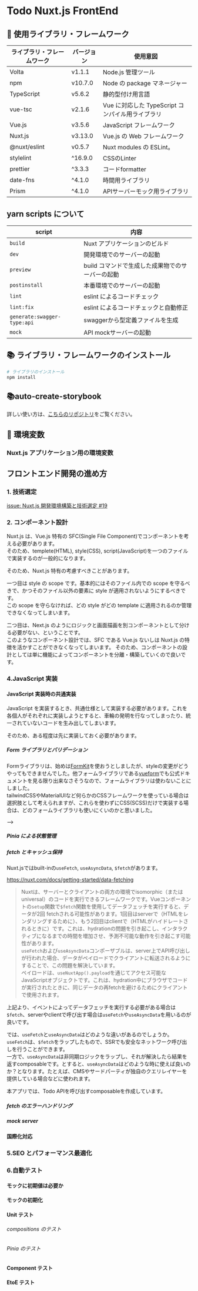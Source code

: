 # Todo Nuxt.js FrontEnd

## 📡 使用ライブラリ・フレームワーク

| ライブラリ・フレームワーク | バージョン | 使用意図                                         |
| -------------------------- | ---------- | ------------------------------------------------ |
| Volta                      | v1.1.1     | Node.js 管理ツール                               |
| npm                        | v10.7.0    | Node の package マネージャー                     |
| TypeScript                 | v5.6.2     | 静的型付け用言語                                 |
| vue-tsc                    | v2.1.6     | Vue に対応した TypeScript コンパイル用ライブラリ |
| Vue.js                     | v3.5.6     | JavaScript フレームワーク                        |
| Nuxt.js                    | v3.13.0    | Vue.js の Web フレームワーク                     |
| @nuxt/eslint               | v0.5.7     | Nuxt modules の ESLint。                         |
| stylelint                  | ^16.9.0    | CSSのLinter                                      |
| prettier                   | ^3.3.3     | コードformatter                                  |
| date-fns                   | ^4.1.0     | 時間用ライブラリ                                 |
| Prism                      | ^4.1.0     | APIサーバーモック用ライブラリ                    |

## yarn scripts について

| script                      | 内容                                             |
| --------------------------- | ------------------------------------------------ |
| `build`                     | Nuxt アプリケーションのビルド                    |
| `dev`                       | 開発環境でのサーバーの起動                       |
| `preview`                   | build コマンドで生成した成果物でのサーバーの起動 |
| `postinstall`               | 本番環境でのサーバーの起動                       |
| `lint`                      | eslint によるコードチェック                      |
| `lint:fix`                  | eslint によるコードチェックと自動修正            |
| `generate:swagger-type:api` | swaggerから型定義ファイルを生成                  |
| `mock`                      | API mockサーバーの起動                           |

<!-- | `format`                | prettier の実行                        |
| `lint`                  | eslint の実行                          |
| `stylelint`             | stylelint の実行                       |
| `build-storybook`       | storybook をビルドする                 |
| `storybook`             | storybook サーバーの起動。             |
| `auto-create-storybook` | storybook ファイルの自動生成スクリプト | -->

## 📚 ライブラリ・フレームワークのインストール

```zsh
# ライブラリのインストール
npm install
```

## 📚auto-create-storybook

詳しい使い方は、[こちらのリポジトリ](https://github.com/trancore/auto-create_storybook)をご覧ください。

## 🌲 環境変数

### Nuxt.js アプリケーション用の環境変数

<!-- 漏洩してはいけない、Web サービスで登録したクライアント ID やシークレットキーは、ルートディレクトリに.env ファイルを作成して、そのファイルに設定する。

以下の環境変数に対して、クライアント ID やクライアントシークレットーキーを各種サービスから取得して設定してください。

```zsh
# このアプリケーションのドメイン名
NEXT_PUBLIC_DOMAIN=""

# OAuth認可キー
GITHUB_CLIENT_ID=""
GITHUB_CLIENT_SECRET=""

# NextAuth用API URL
NEXTAUTH_URL=""
# JWTを暗号化しトークンをハッシュするために使用
NEXTAUTH_SECRET=""
```

※ シークレットには openssl コマンドでランダムな文字列を生成すると便利です。

```zsh
openssl rand -base64 32
``` -->

<!-- ### Cypress 用の環境変数

Cypress では、NextAuth.js でログインを行うための EtoE テストを行います。そのため、OAuth サービスへログインするためのユーザー名とパスワードを環境変数として読み込んでいます。またこのような漏洩してしまうと良くない変数については、ルートディレクトリに`cypress.env.json`として設定しています、
このアプリケーションでは Github のみ OAuth サービスを使用していないため、以下のように設定してください。

```json
{
  // GitHubのユーザー名
  "GITHUB_USERNAME": "",
  // GitHubのパスワード
  "GITHUB_PASSWORD": ""
}
``` -->

## フロントエンド開発の進め方

### 1. 技術選定

[issue: Nuxt.js 開発環境構築と技術選定 #19](https://github.com/trancore/todo/issues/19)

### 2. コンポーネント設計

Nuxt.js は、Vue.js 特有の SFC(Single File Component)でコンポーネントを考える必要があります。  
そのため、templete(HTML), style(CSS), script(JavaScript)を一つのファイルで実装するのが一般的になります。

そのため、Nuxt.js 特有の考慮すべきことがあります。

一つ目は style の scope です。基本的にはそのファイル内での scope を守るべきで、かつそのファイル以外の要素に style が適用されないようにするべきです。  
この scope を守らなければ、どの style がどの template に適用されるのか管理できなくなってしまいます。

二つ目は、Next.js のようにロジックと画面描画を別コンポーネントとして分ける必要がない、ということです。  
このようなコンポーネント設計では、SFC である Vue.js ないしは Nuxt.js の特徴を活かすことができなくなってしまいます。
そのため、コンポーネントの設計としては単に機能によってコンポーネントを分離・構築していくので良いです。

### 4.JavaScript 実装

#### JavaScript 実装時の共通実装

JavaScript を実装するとき、共通仕様として実装する必要があります。これを各個人がそれぞれに実装しようとすると、車輪の発明を行なってしまったり、統一されていないコードを生み出してしまいます。

そのため、ある程度は先に実装しておく必要があります。

##### Form ライブラリとバリデーション

Formライブラリは、始めは[FormKit](https://formkit.com/?ref=madewithvuejs.com)を使おうとしましたが、styleの変更がどうやってもできませんでした。他フォームライブラリである[vueform](https://vueform.com/?ref=madewithvuejs.com)でも公式ドキュメントを見る限り出来なさそうなので、フォームライブラリは使わないことにしました。  
tailwindCSSやMaterialUIなど何らかのCSSフレームワークを使っている場合は選択肢として考えられますが、これらを使わずにCSS(SCSS)だけで実装する場合は、どのフォームライブラリも使いにくいのかと思いました。

<!-- バリデーションスキーマには、yup を用いています。別のバリデーションスキーマには zod があるのですが、私自身は yup しか使ったことが無く、zod を使ったことがありません。

参考：[react-hook-form で yup と zod の違いを検証](https://zenn.dev/wintyo/articles/6122304cb56c86)

React-Hooks-Form と yup の実装は、[src/pages/register/index.tsx](/apps/front/todo-nextjs/src/pages/register/index.tsx)を参考にしてください。 --> -->

##### Pinia による状態管理

<!-- [Redux](https://redux.js.org/introduction/getting-started)は以下のデータフローによって状態を管理しています。

![データフロー図](https://redux.js.org/assets/images/ReduxDataFlowDiagram-49fa8c3968371d9ef6f2a1486bd40a26.gif)

詳しい説明は公式ドキュメントを参考していただきたいですが、

1. 何らかのイベントなどによって
2. Dispatch を呼び出し
3. Action によって、どのような Store の更新を行うかを選択し
4. Reducer で Store の内容を更新し、
5. 各画面(UI)で取得している Store 情報が更新される

かと思います。

現在の Redux では、`slice`によって`state`, `reducer`, `action`を定義してしまいます（[定義の例](/apps/front/todo-nextjs/src/features)）。これらを`reducer`として`Store`に登録しています（[登録の例](/apps/front/todo-nextjs/src/store/root.ts)）。

そして、上記で定義した`Store`や`State`の情報を型情報として持つために、`dispatch`, `Store`を取得するための`hooks`を作成しています（[hooks の例](/apps/front/todo-nextjs/src/hooks/useRedux.ts)）。 -->

##### fetch とキャッシュ保持

Nuxt.jsではbuilt-inの`useFetch`, `useAsyncData`, `$fetch`があります。

https://nuxt.com/docs/getting-started/data-fetching

> Nuxtは、サーバーとクライアントの両方の環境でisomorphic（またはuniversal）のコードを実行できるフレームワークです。Vueコンポーネントの`setup`関数で`$fetch`関数を使用してデータフェッチを実行すると、データが2回 fetchされる可能性があります。1回目はserverで（HTMLをレンダリングするために）、もう2回目はclientで（HTMLがハイドレートされるときに）です。これは、hydrationの問題を引き起こし、インタラクティブになるまでの時間を増加させ、予測不可能な動作を引き起こす可能性があります。  
> `useFetch`および`useAsyncData`コンポーザブルは、server上でAPI呼び出しが行われた場合、データがペイロードでクライアントに転送されるようにすることで、この問題を解決しています。  
> ペイロードは、`useNuxtApp().payload`を通じてアクセス可能なJavaScriptオブジェクトです。これは、hydration中にブラウザでコードが実行されたときに、同じデータの再fetchを避けるためにクライアントで使用されます。

上記より、イベントによってデータフェッチを実行する必要がある場合は`$fetch`、serverやclientで呼び出す場合は`useFetch`や`useAsyncData`を用いるのが良いです。

では、`useFetch`と`useAsyncData`はどのような違いがあるのでしょうか。  
`useFetch`は、`$fetch`をラップしたもので、SSRでも安全なネットワーク呼び出しを行うことができます。  
一方で、`useAsyncData`は非同期ロジックをラップし、それが解決したら結果を返すcomposableです。とすると、`useAsyncData`はどのような時に使えば良いのか？となります。たとえば、CMSやサードパーティが独自のクエリレイヤーを提供している場合などに使われます。

本アプリでは、Todo APIを呼び出すcomposableを作成しています。

##### fetch のエラーハンドリング

<!-- RTK Query のエラーハンドリングは、fetch hooks から`unwrap`関数をチェーンして`then`関数、`catch`関数を使ってエラーハンドリングを行います。 -->

##### mock server

<!-- msw は、API fetch を intercept することで、リクエストやレスポンスなどを代替して通信します。
json-server のような Third Party ライブラリによるサーバの起動や Next の API Routes を使わない場合は、[/src/mock/server.ts](/apps/front/todo-nextjs/src/mock/server.ts)と[/src/mock/browser.ts](/apps/front/todo-nextjs/src/mock/browser.ts)を用意し、サーバレンダリング時やクライアントレンダリング後の fetch を intercept できるようにする必要があります。 -->

<!-- ##### RTK Query の SSR 対応

RTK Query を使って SSR で fetch する場合は、以下を参考にしてください。

- [RTK Query - Server Side Rendering](https://redux-toolkit.js.org/rtk-query/usage/server-side-rendering)

ある程度省略しますが、Page Router の場合、`getStaticProps`や`getServerSideProps`内で API を fetch して store の初期値に情報を設定します。そして、Promise を使って fetch が終わるまで待たせます。

この時、root コンポーネントで設定している store を、server side で取得した情報が保存された store を使うようにする必要があります。そのために、store を wrap し、そのラッパー関数から`getServerSideProps`や`getStaticProps`を使って store に fetch したデータを保存させます。そして、wrap した store を hooks で root コンポーネントに設定します。これを設定しないと、SSR 時に hydration エラーが発生するので注意してください。

また、`createApi`を呼び出す際に、`extractRehydrationInfo`オプションに再ハイドレーションの設定をします。 -->

#### 国際化対応

<!-- Next.js の場合、built-in では現在の言語をサブドメインやパスに含めることができます。そのため、next/router を使用して Locale 情報を取得する必要があります。そして、取得した Locale 情報からテキストが補完されているファイルへアクセスし、テキストを取得します。これらを自力で実装する必要があるため、ライブラリを用いた方が効率的ですし、Next.js 公式でもライブラリを用いることを推奨しています。

本アプリケーションでは、next-intl というライブラリを使っています。そこで、固定文言をできるだけ言語テキストファイルから取得するようにしたいです。
しかし、バリデーションスキーマライブラリである yup でカスタムバリデーションを自作し、そこで固定文言を指定しているとします。この場合、hooks API ベースで開発されている next-intl では、このカスタムバリデーションでうまいこと言語テキストを組み込むことができません。そのため、以下のように eslint の警告を無視する必要があります。

```TypeScript
export function createTodoSchema() {
  // eslint-disable-next-line react-hooks/rules-of-hooks
  const t = useTranslations('libs.yup');

  return yup.object().shape({
    title: yup.string().todoText(t('required')),
    description: yup.string().todoDescription(),
    deadline: yup.date().todoDeadline(),
  });
}
```

そして、この`useTranslations`を`NextIntlClientProvider`内で呼び出すために、スキーマを作成する関数を作り、それをコンポーネント内で呼び出す必要があります。 -->

### 5.SEO とパフォーマンス最適化

### 6.自動テスト

#### モックに初期値は必要か

<!-- モックしようとしているものが変数の場合、初期値を設定するかしないかを考える必要がありました。

初期値を設定する場合、その初期値でテストをする場合に再度テストコードを記載する必要がなくなるため、記述量が少なくなります。

また、条件が複数のテストで共通している場合、重複コードを減らし、冗長性が無くなります。

しかし、テスト間は独立しているべきで、モック変数はテストごとにリセットされるかもしれません。そのため、初期値は設定せず各テストごとに値を指定し直した方が良いかと思います。

以上より、mock 変数には初期値を設定しない方が良いです。

さて、Jest での初期値の実装方法ですが、`jest.fn()`には`mockImplementation`と`mockReturnValue`メソッドがあります。

`mockReturnValue`は、mock している変数を、`jest.fn()`でモックし、これを実行したときに返却される値を設定します。そのため、変数をモックしたい場合に使います。

一方で、`mockImplementation`は、mock しようとしている関数に返り値やメソッド、フィールドもモックしたい場合に用います。 -->

#### モックの初期化

<!-- モックを初期化する場合、`mockReset`を使用します。このとき、定義自体が削除されてしまうため、条件によって値が変わるようなものだけを`mockReset`します。

コンポーネントをモックする場合、基本的には各テストごとにレンダリングした方が良いです。これは、各テストを独立させるためでです。しかし、そのコンポーネント内のすべてにおいてモックする必要がなければ、共通化して使用しても良いかもしれないです。 -->

#### Unit テスト

<!-- このアプリケーションでの Unit テストは、以下のディレクトリやファイルに対してテストを作成します。

- /utils （単なる計算を行うだけの共通関数をまとめたもの）
- /state （状態管理や RTK Query を使用した際のキャッシュ機構とフェッチ処理をまとめたもの）
- /hooks （ライフサイクルや他 hooks をラップしたロジックをまとめたもの） -->

###### compositions のテスト

<!-- hooks をテストしようとすると、以下のようなエラーが出てきてしまい、hooks 単体をテストすることができません。

```
console.error
    Warning: Invalid hook call. Hooks can only be called inside of the body of a function component. This could happen for one of the following reasons:
    1. You might have mismatching versions of React and the renderer (such as React DOM)
    2. You might be breaking the Rules of Hooks
    3. You might have more than one copy of React in the same app
    See https://reactjs.org/link/invalid-hook-call for tips about how to debug and fix this problem.
```

そのため、これを回避するために、`@testing-library/react-hooks`を用います。 -->

###### Pinia のテスト

<!-- [Redux - Writing Tests](https://redux.js.org/usage/writing-tests#setting-up-a-test-environment)：テストの書き方は、公式で紹介しています。 -->

#### Component テスト

<!-- このアプリケーションでの Component テストは、以下のディレクトリやファイルに対してテストを作成します。

- /components （画面で用いるコンポーネントをまとめたもの。画面表示だけでなく、ロジックを閉じ込めたためだけのものもある。コンポーネントテストでは、関数や変数を export できないため、ユーザーイベントを起こしたり、表示されている値を確認することでテストを保証します。そのため container と presentational でコンポーネントを分けていません。）
- /pages （画面単位ごとのファイルをまとめたもの。）

##### svg ファイルのモック

アイコンなどの svg ファイルをコンポーネントとして扱っている場合、Jest を用いたテストファイルではそのまま svg ファイルを`import`できません。

そのため、svg ファイルが`import`された際にモックを利用するための設定をする必要があります。

```typescript
// jest.config.ts
const config: Config = {
  //...

  moduleNameMapper: {
    "^~/(.*)$": "<rootDir>/src/$1",
    "^=/(.*)$": "<rootDir>/test/$1",
    "^.+\\.(svg)$": "<rootDir>/test/__mocks__/svg.tsx",
  },

  //...
};
```

実装は、[こちら](/test/__mocks__/svg.tsx)を参照してください。 -->

#### EtoE テスト

<!-- component テストでも言えることなのですが、test ライブラリを用いて画面要素を取得するには`selector`を指定し、`class`名や`id`から取得する必要があります。

CSS in JS の Styled-component や tailwindCSS などの CSS ライブラリやフレームワークを用いている場合、`class`名がよしなに設定されてしまいます。そして、それらの`class`名にはランダムな数字や文字列が含まれるため、`class`名による要素の取得がかなり煩雑になってしまいます。

そのため、各要素には test ライブラリから取得できるような、何らかの属性を持たせる必要があります。jest では要素のテキストから取得することができるため、ある程度適当に HTML のタグを実装しても大丈夫かもしれません。しかし、cypress ではそれが出来ないため、セマンティクスな実装を行うように気を付けたり明示的に属性や`id`を設定する必要があります。 -->

<!-- ##### NextAuth.js で EtoE テストを行う方法

このための実装は、公式に記載があります。
https://next-auth.js.org/tutorials/testing-with-cypress -->
